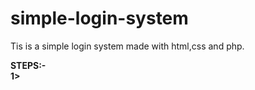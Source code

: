 # simple-login-system
Tis is a simple login system made with html,css and php.

<b>STEPS:-<b><br>
1>
